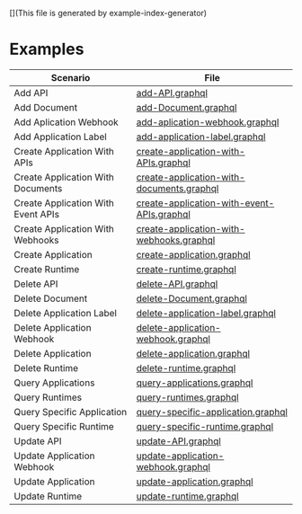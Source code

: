 [](This file is generated by example-index-generator)
# Examples

| Scenario | File |
|-----------|------|
| Add API       | [add-API.graphql](./add-API.graphql) |
| Add Document       | [add-Document.graphql](./add-Document.graphql) |
| Add Aplication Webhook       | [add-aplication-webhook.graphql](./add-aplication-webhook.graphql) |
| Add Application Label       | [add-application-label.graphql](./add-application-label.graphql) |
| Create Application With APIs       | [create-application-with-APIs.graphql](./create-application-with-APIs.graphql) |
| Create Application With Documents       | [create-application-with-documents.graphql](./create-application-with-documents.graphql) |
| Create Application With Event APIs       | [create-application-with-event-APIs.graphql](./create-application-with-event-APIs.graphql) |
| Create Application With Webhooks       | [create-application-with-webhooks.graphql](./create-application-with-webhooks.graphql) |
| Create Application       | [create-application.graphql](./create-application.graphql) |
| Create Runtime       | [create-runtime.graphql](./create-runtime.graphql) |
| Delete API       | [delete-API.graphql](./delete-API.graphql) |
| Delete Document       | [delete-Document.graphql](./delete-Document.graphql) |
| Delete Application Label       | [delete-application-label.graphql](./delete-application-label.graphql) |
| Delete Application Webhook       | [delete-application-webhook.graphql](./delete-application-webhook.graphql) |
| Delete Application       | [delete-application.graphql](./delete-application.graphql) |
| Delete Runtime       | [delete-runtime.graphql](./delete-runtime.graphql) |
| Query Applications       | [query-applications.graphql](./query-applications.graphql) |
| Query Runtimes       | [query-runtimes.graphql](./query-runtimes.graphql) |
| Query Specific Application       | [query-specific-application.graphql](./query-specific-application.graphql) |
| Query Specific Runtime       | [query-specific-runtime.graphql](./query-specific-runtime.graphql) |
| Update API       | [update-API.graphql](./update-API.graphql) |
| Update Application Webhook       | [update-application-webhook.graphql](./update-application-webhook.graphql) |
| Update Application       | [update-application.graphql](./update-application.graphql) |
| Update Runtime       | [update-runtime.graphql](./update-runtime.graphql) |